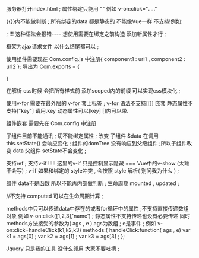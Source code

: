 服务器打开index.html ;
属性绑定只能用 "" 例如 v-on:click="....."

{{}}内不能做判断 ;
所有绑定的data 都是静态的 不能像Vue一样 不支持!例如: <div v-for="(v,k) in items" ref="'key_'+k"></div> ; 
!!! 这种语法会报错---- 想使用需要在绑定之前构造 添加新属性才行 ;


框架为ajax请求文件 以什么结尾都可以  ;

使用组件需要现在 Com.config.js 中注册{
	component1 : url1 ,
	component2 : url2
}; 
导出为 Com.exports = {
	
}

<style scoped="#someId"> ... </style>
在解析 css时候 会把所有样式前 添加scoped内的前缀 可以实现css模块化 ;

使用v-for 需要在最外层的 v-for 套上<template></template>标签 ; 
v-for 语法不支持[[]] 嵌套 静态属性不支持["key"] 请用.key 动态属性可以[key]
[]内可以带.

组件嵌套 需要先在 Com.config 中注册

子组件目前不能通讯 ; 切不能绑定属性 ;
改变 子组件 $data 在调用 this.setState() 会响应变化 ;
组件的domTree 没有响应到父级组件 ;所以子组件改变 data 父组件 setState不会变化 ;

支持ref ;
支持v-if !!!!! 这里的v-if 只是控制显示隐藏 === Vue中的v-show (太难不会写) ;
v-if 如果和绑定的 style冲突 , 会按照 style 解析( 别问我为什么 ) ;

组件 data不是函数 所以不能再内部做判断 ;
生命周期 mounted , updated ;

//不支持 computed 可以在生命周期计算 ;

methods中只可以传递data中存在的或者for循环中的属性 ;不支持直接传递数组对象 例如 v-on:click([1,2,3],'name') ; 静态属性不支持传递也没有必要传递
同时 methods方法接受的参数为( ags , e )
ags为数组 ; e是事件 ;
例如 v-on:click=handleClick(k1,k2,k3) 
methods:{
	handleClick:function( ags , e)
	var k1 = ags[0] ;
	var k2 = ags[1] ;
	var k3 = ags[3] ;
};
 
Jquery 只是我的工具 没什么卵用 大家不要吐槽 ;